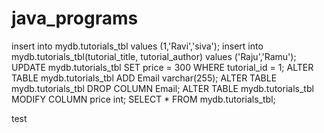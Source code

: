 # java_programs

 insert into mydb.tutorials_tbl values (1,'Ravi','siva');
insert into mydb.tutorials_tbl(tutorial_title, tutorial_author) values ('Raju','Ramu');
UPDATE mydb.tutorials_tbl  SET price = 300 WHERE tutorial_id = 1;
ALTER TABLE mydb.tutorials_tbl ADD Email varchar(255);
ALTER TABLE mydb.tutorials_tbl DROP COLUMN Email;
ALTER TABLE mydb.tutorials_tbl MODIFY COLUMN price int;
SELECT * FROM mydb.tutorials_tbl;

test